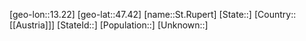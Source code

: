 ﻿---
location: [47.42,13.22]
type: City
tags:
- geo/City


SpocWebEntityId: 34489
isDeleted: false
confidential: public

---
[geo-lon::13.22]
[geo-lat::47.42]
[name::St.Rupert]
[State::]
[Country::[[Austria]]]
[StateId::]
[Population::]
[Unknown::]

